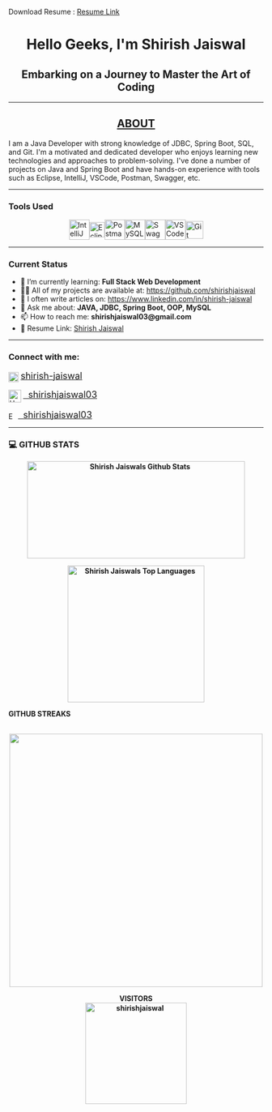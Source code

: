 <p>
    Download Resume : <a href="[/images/myw3schoolsimage.jpg](https://docs.google.com/document/d/1g27rEmQa_b1uvLl3plvG85UKDOiSquetY5JlzXRkIN0/edit?usp=sharing)" download> Resume Link </a>
</p>
<h1 align="center">Hello Geeks, I'm <strong>Shirish Jaiswal</strong></h1>
<h2 align="center"><b>Embarking on a Journey to Master the Art of Coding</b></h2>
<hr/>

<h2 align="center"><b><u>ABOUT</u></b></h2>
<p>I am a Java Developer with strong knowledge of JDBC, Spring Boot, SQL, and Git. I'm a motivated and dedicated developer who enjoys learning new technologies and approaches to problem-solving. I've done a number of projects on Java and Spring Boot and have hands-on experience with tools such as Eclipse, IntelliJ, VSCode, Postman, Swagger, etc.</p>
<hr/>

<h3><b>Tools Used</b></h3>
<div style="display: flex; justify-content: center; align-items: center;">
    <img alt="IntelliJ" height="40" src="https://brandslogos.com/wp-content/uploads/images/large/intellij-idea-logo.png"> 
    <img alt="Eclipse" height="30" src="https://www.eclipse.org/org/artwork/images/eclipse_ide_logo.png">
    <img alt="Postman" height="40" src="https://voyager.postman.com/logo/postman-logo-icon-orange.svg">
    <img alt="MySQL" height="40" src="https://www.mysql.com/common/logos/logo-mysql-170x115.png">
    <img alt="Swagger" height="40" src="https://static1.smartbear.co/swagger/media/assets/images/swagger_logo.svg">
    <img alt="VSCode" height="40" src="https://code.visualstudio.com/assets/images/code-stable.png">
    <img alt="Git" height="35" src="https://git-scm.com/images/logo@2x.png">
</div>
<hr/>
<h3><strong>Current Status</strong></h3>
<ul>
    <!-- <li>🔭 I’m currently working on <a href="#">Project name</a></li> -->
    <li>🌱 I’m currently learning: <strong>Full Stack Web Development</strong></li>
    <li>👨‍💻 All of my projects are available at: <a href="https://github.com/shirishjaiswal">https://github.com/shirishjaiswal</a></li>
    <li>📝 I often write articles on: <a href="https://www.linkedin.com/in/shirish-jaiswal">https://www.linkedin.com/in/shirish-jaiswal</a></li>
    <li>💬 Ask me about: <strong>JAVA, JDBC, Spring Boot, OOP, MySQL</strong></li>
    <li>📫 How to reach me: <strong>shirishjaiswal03@gmail.com</strong></li>
    <li>📄 Resume Link: <a href="">Shirish Jaiswal</a>
    </li>
</ul>
<hr/>
<h3 align="left"><b>Connect with me:<b></h3>
<p align="left" style="font-weight: normal;">
    <img align="center" src="https://content.linkedin.com/content/dam/me/business/en-us/amp/brand-site/v2/bg/LI-Bug.svg.original.svg" alt="LinkedIn" height="20"/>
    <a href="https://www.linkedin.com/in/shirish-jaiswal"> <span style="font-size: 18px">shirish-jaiswal</span>
    </a>
</p>
<p align="left" style="font-weight: normal;">
    <img align="center" src="https://cdn4.iconfinder.com/data/icons/logos-and-brands/512/160_Hackerrank_logo_logos-1024.png" alt="HackarRank" height="25"/>
    <a href="https://www.hackerrank.com/shirishjaiswal03"> <span style="font-size: 18px"> &nbsp; shirishjaiswal03</span>
    </a>
</p>
<p align="left" style="font-weight: normal;">
    <img align="center" src="https://mailmeteor.com/logos/assets/PNG/Gmail_Logo_256px.png" alt="Email" height="15"/>
    <a href="mailto: shirishjaiswal03@gmail.com"> <span style="font-size: 18px"> &nbsp; shirishjaiswal03</span>
    </a>
</p>   
<hr/>

<h3> 💻 <strong> GITHUB STATS </strong></h3>
<p align="center">
    <a href="#">
        <img alt="Shirish Jaiswals Github Stats" src="https://github-readme-stats.vercel.app/api?username=shirishjaiswal&theme=ambient-gradient&show_icons=true" height="192px" width="430px">
    </a>
</p>
<p align="center">
    <a href="#">
        <img alt="Shirish Jaiswals Top Languages" src="https://github-readme-stats.vercel.app/api/top-langs?username=shirishjaiswal&show_icons=true&theme=default" width="270px">
    </a>
    <br>
</p>	
<summary><b> GITHUB STREAKS</b></summary>
<br>
<p align="center">
    <a href="#">
        <img width="500px" src="https://github-readme-streak-stats.herokuapp.com/?user=shirishjaiswal&hide_border=true&theme=ambient-gradient">
    </a>
</p>
<p align="center">
    VISITORS<br>
    <img title="title" align="center" alt="shirishjaiswal" width="200" src="https://profile-counter.glitch.me/shirishjaiswal/count.svg">
</p>
